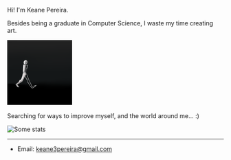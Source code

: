Hi! I'm Keane Pereira.

Besides being a graduate in Computer Science, I waste my time creating art.

<img src="res\17.gif" width="30%">

<br>

Searching for ways to improve myself, and the world around me... :)


![Some stats](https://github-readme-stats.vercel.app/api?username=keane3pereira&show_icons=true&title_color=EF767A&icon_color=49BEAA&text_color=f8f8f8&bg_color=151515)

<hr>

- Email: keane3pereira@gmail.com